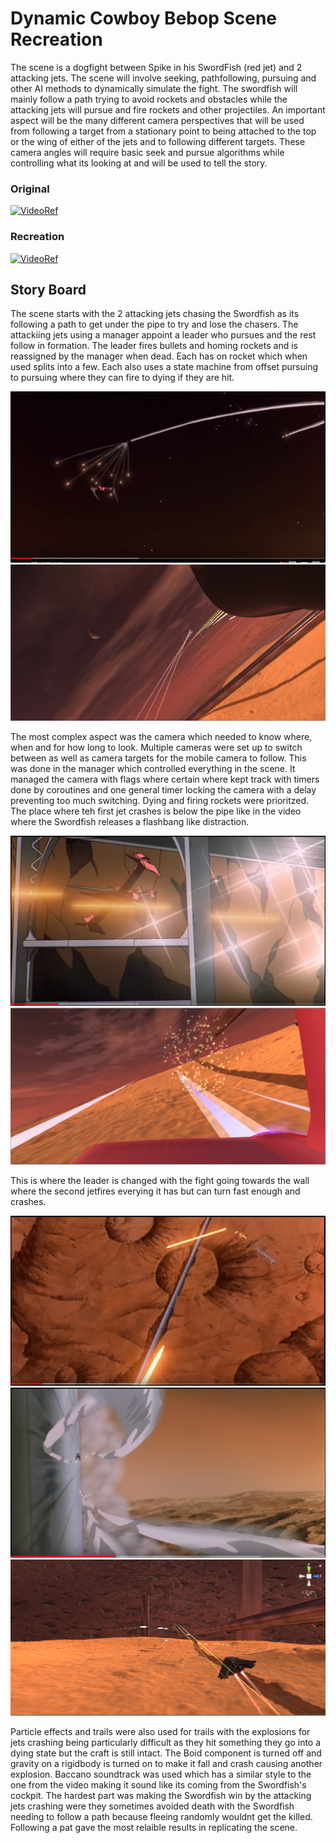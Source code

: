 # Dynamic Cowboy Bebop Scene Recreation 

The scene is a dogfight between Spike in his SwordFish (red jet) and 2 attacking jets.
The scene will involve seeking, pathfollowing, pursuing and other AI methods to dynamically 
simulate the fight. The swordfish will mainly follow a path trying to avoid rockets and obstacles
while the attacking jets will pursue and fire rockets and other projectiles. An important aspect will be the many
different camera perspectives that will be used from following a target from a stationary point
to being attached to the top or the wing of either of the jets and to following different targets. 
These camera angles will require basic seek and pursue algorithms while controlling what its looking at and will be used to tell the story. 

### Original
[![VideoRef](https://img.youtube.com/vi/N-nRnddi7Q8/0.jpg)](https://www.youtube.com/watch?v=N-nRnddi7Q8)

### Recreation
[![VideoRef](https://img.youtube.com/vi/iBngqs_3u_4/0.jpg)](https://www.youtube.com/watch?v=iBngqs_3u_4)

## Story Board

The scene starts with the 2 attacking jets chasing the Swordfish as its following a path to get under the pipe to try and lose the chasers. The attackiing jets using a manager appoint a leader who pursues and the rest follow in formation. The leader fires bullets and homing rockets and is reassigned by the manager when dead.
Each has on rocket which when used splits into a few. Each also uses a state machine from offset pursuing to pursuing where they can fire to dying if they are hit.

![ref5](https://github.com/Marcin7373/AI_Assignment/blob/master/StoryBoard/ref5.PNG?raw=true)
![fin1](https://github.com/Marcin7373/AI_Assignment/blob/master/StoryBoard/fin1.PNG?raw=true)  

The most complex aspect was the camera which needed to know where, when and for how long to look.
Multiple cameras were set up to switch between as well as camera targets for the mobile camera to follow.
This was done in the manager which controlled everything in the scene. It managed the camera with flags where 
certain where kept track with timers done by coroutines and one general timer locking the camera with a delay preventing too much switching. Dying and firing rockets were prioritzed. The place where teh first jet crashes is below the pipe like in the video where the 
Swordfish releases a flashbang like distraction.

![ref9](https://github.com/Marcin7373/AI_Assignment/blob/master/StoryBoard/ref9.PNG?raw=true)
![fin2](https://github.com/Marcin7373/AI_Assignment/blob/master/StoryBoard/fin2.PNG?raw=true) 

This is where the leader is changed with the fight going towards the wall where the second jetfires everying it has but can turn fast enough and crashes.

![ref7](https://github.com/Marcin7373/AI_Assignment/blob/master/StoryBoard/ref7.PNG?raw=true)
![ref15](https://github.com/Marcin7373/AI_Assignment/blob/master/StoryBoard/ref15.PNG?raw=true)
![fin3](https://github.com/Marcin7373/AI_Assignment/blob/master/StoryBoard/fin3.PNG?raw=true) 

Particle effects and trails were also used for trails with the explosions for jets crashing being particularly difficult as they hit something they go into a dying state but the craft is still intact. The Boid component is turned off and gravity on a rigidbody is turned on to make it fall and crash causing another explosion. Baccano soundtrack was used which has a similar style to the one from the video making it sound like its coming from the Swordfish's cockpit. The hardest part was making the Swordfish win by the attacking jets crashing were they sometimes avoided death with the Swordfish needing to follow a path because fleeing randomly wouldnt get the killed. Following a pat gave the most relaible results in replicating the scene.

